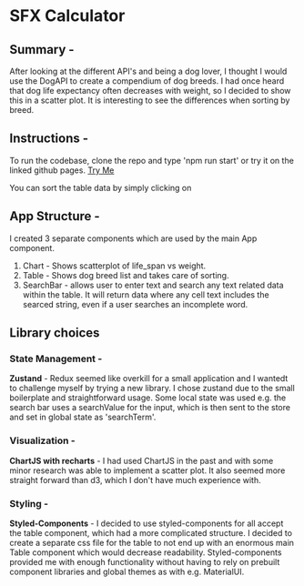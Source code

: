 # SFX Calculator

## Summary - 
After looking at the different API's and being a dog lover, I thought I would use the DogAPI to create a compendium of dog breeds. I had once heard that dog life expectancy often decreases with weight, so I decided to show this in a scatter plot. It is interesting to see the differences when sorting by breed. 

## Instructions - 
To run the codebase, clone the repo and type 'npm run start' or try it on the linked github pages.
[Try Me](https://danielfaro.github.io/calculator-app-ts/)

You can sort the table data by simply clicking on

## App Structure - 
I created 3 separate components which are used by the main App component. 
1. Chart - Shows scatterplot of life_span vs weight. 
2. Table - Shows dog breed list and takes care of sorting.
3. SearchBar - allows user to enter text and search any text related data within the table.
   It will return data where any cell text includes the searced string, even if a user searches
   an incomplete word.
   
## Library choices

### State Management - 

**Zustand** - Redux seemed like overkill for a small application and I wantedt to challenge myself by trying a new library. I chose zustand due to the small boilerplate and straightforward usage. Some local state was used e.g. the search bar uses a searchValue for the input, which is then sent to the store and set in global state as 'searchTerm'. 

### Visualization - 

**ChartJS with recharts** - I had used ChartJS in the past and with some minor research was able to implement a scatter plot. It also seemed more straight forward than d3, which I don't have much experience with.

### Styling - 

**Styled-Components** - I decided to use styled-components for all accept the table component,
which had a more complicated structure. I decided to create a separate css file for the table to 
not end up with an enormous main Table component which would decrease readability. Styled-components
provided me with enough functionality without having to rely on prebuilt component libraries and global themes as with e.g. MaterialUI.
